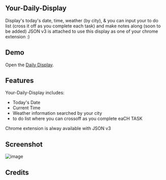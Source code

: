 ## Your-Daily-Display
Display's today's date, time, weather (by city), & you can input your to do list (cross it off as you complete each task) and make notes along (soon to be added)
JSON v3 is attached to use this display as one of your chrome extension :)

## Demo
Open the [Daily Display](https://kristenseog.github.io/Your-Daily-Display/).

## Features
Your-Daily-Display includes:
 - Today's Date
 - Current Time
 - Weather information searched by your city
 - to do list where you can crossoff as you complete eaCH TASK

Chrome extension is alway available with JSON v3

## Screenshot
![image](https://user-images.githubusercontent.com/117180862/211226574-2926012c-182a-4b72-bbee-41388b5e761d.png)


## Credits



